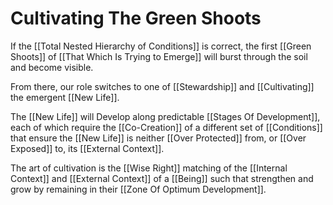 # Cultivating The Green Shoots

If the [[Total Nested Hierarchy of Conditions]] is correct, the first [[Green Shoots]] of [[That Which Is Trying to Emerge]] will burst through the soil and become visible. 

From there, our role switches to one of [[Stewardship]] and [[Cultivating]] the emergent [[New Life]].  

The [[New Life]] will Develop along predictable [[Stages Of Development]], each of which require the [[Co-Creation]] of a different set of [[Conditions]] that ensure the [[New Life]] is neither [[Over Protected]] from, or [[Over Exposed]] to, its [[External Context]]. 

The art of cultivation is the [[Wise Right]] matching of the [[Internal Context]] and [[External Context]] of a [[Being]] such that strengthen and grow by remaining in their [[Zone Of Optimum Development]]. 
